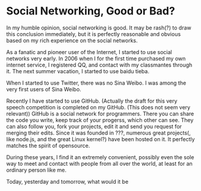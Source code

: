 Social Networking, Good or Bad?
===

In my humble opinion, social networking is good. It may be rash(?) to draw this conclusion immediately, but it is perfectly reasonable and obvious based on my rich experience on the social networks.

As a fanatic and pioneer user of the Internet, I started to use social networks very early. In 2006 when I for the first time purchased my own internet service, I registered QQ, and contact with my classmantes through it. The next summer vacation, I started to use baidu tieba.




When I started to use Twitter, there was no Sina Weibo. I was among the very first users of Sina Weibo.


Recently I have started to use GitHub. (Actually the draft for this very speech competition is completed on my GitHub. (This does not seem very relevant)) GitHub is a social network for programmers. There you can share the code you write, keep track of your progerss, which other can see. They can also follow you, fork your projects, edit it and send you request for merging their edits. Since it was founded in ???, numerous great projects(, like node.js, and the great Linux kernel?) have been hosted on it. It perfectly matches the spirit of opensource.


During these years, I find it an extremely convenient, possibly even the sole way to meet and contact with people from all over the world, at least for an ordinary person like me.


Today, yesterday and tomorrow, what would it be